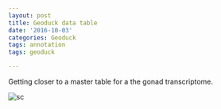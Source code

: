 ```yaml
---
layout: post
title: Geoduck data table
date: '2016-10-03'
categories: Geoduck
tags: annotation
tags: geoduck

---
```



Getting closer to a master table for a the gonad transcriptome.

![sc](http://eagle.fish.washington.edu/cnidarian/skitch/Screenshot_10_3_16__7_52_AM_1DA2A912.png)
